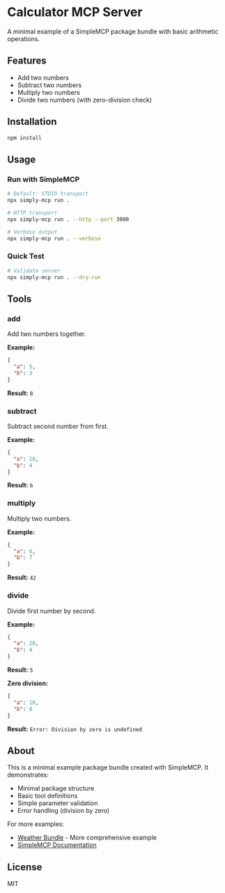 # Calculator MCP Server

A minimal example of a SimpleMCP package bundle with basic arithmetic operations.

## Features

- Add two numbers
- Subtract two numbers
- Multiply two numbers
- Divide two numbers (with zero-division check)

## Installation

```bash
npm install
```

## Usage

### Run with SimpleMCP

```bash
# Default: STDIO transport
npx simply-mcp run .

# HTTP transport
npx simply-mcp run . --http --port 3000

# Verbose output
npx simply-mcp run . --verbose
```

### Quick Test

```bash
# Validate server
npx simply-mcp run . --dry-run
```

## Tools

### add

Add two numbers together.

**Example:**
```json
{
  "a": 5,
  "b": 3
}
```

**Result:** `8`

### subtract

Subtract second number from first.

**Example:**
```json
{
  "a": 10,
  "b": 4
}
```

**Result:** `6`

### multiply

Multiply two numbers.

**Example:**
```json
{
  "a": 6,
  "b": 7
}
```

**Result:** `42`

### divide

Divide first number by second.

**Example:**
```json
{
  "a": 20,
  "b": 4
}
```

**Result:** `5`

**Zero division:**
```json
{
  "a": 10,
  "b": 0
}
```

**Result:** `Error: Division by zero is undefined`

## About

This is a minimal example package bundle created with SimpleMCP. It demonstrates:

- Minimal package structure
- Basic tool definitions
- Simple parameter validation
- Error handling (division by zero)

For more examples:
- [Weather Bundle](../weather-bundle/) - More comprehensive example
- [SimpleMCP Documentation](https://github.com/Clockwork-Innovations/simply-mcp-ts)

## License

MIT
